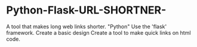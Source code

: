 # Python-Flask-URL-SHORTNER-
A tool that makes long web links shorter. "Python" Use the 'flask' framework. Create a basic design Create a tool to make quick links on html code.
